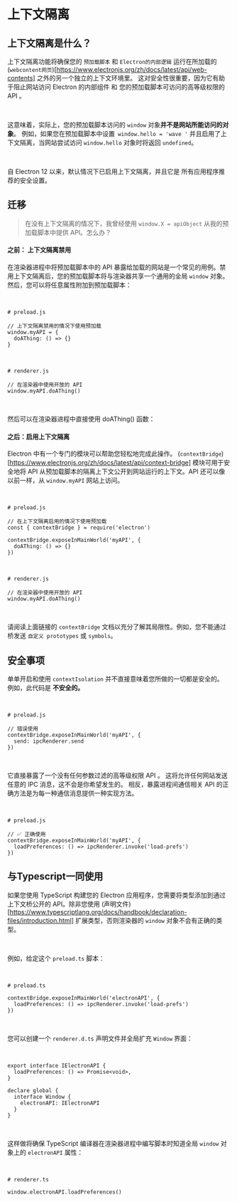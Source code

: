 # 上下文隔离

## 上下文隔离是什么？

上下文隔离功能将确保您的 `预加载脚本` 和 `Electron的内部逻辑` 运行在所加载的 (`webcontent网页`)[https://www.electronjs.org/zh/docs/latest/api/web-contents] 之外的另一个独立的上下文环境里。 这对安全性很重要，因为它有助于阻止网站访问 Electron 的内部组件 和 您的预加载脚本可访问的高等级权限的API 。

<br>

这意味着，实际上，您的预加载脚本访问的 `window` 对象**并不是网站所能访问的对象**。 例如，如果您在预加载脚本中设置` window.hello = 'wave '` 并且启用了上下文隔离，当网站尝试访问 `window.hello` 对象时将返回 `undefined`。

<br>

自 Electron 12 以来，默认情况下已启用上下文隔离，并且它是 所有应用程序推荐的安全设置。

## 迁移

> 在没有上下文隔离的情况下，我曾经使用 `window.X = apiObject` 从我的预加载脚本中提供 API。怎么办？

#### 之前： 上下文隔离禁用

在渲染器进程中将预加载脚本中的 API 暴露给加载的网站是一个常见的用例。禁用上下文隔离后，您的预加载脚本将与渲染器共享一个通用的全局 `window` 对象。然后，您可以将任意属性附加到预加载脚本：

<br>

```
# preload.js

// 上下文隔离禁用的情况下使用预加载
window.myAPI = {
  doAThing: () => {}
}
```

<br>

```
# renderer.js

// 在渲染器中使用开放的 API
window.myAPI.doAThing()
```

<br>

然后可以在渲染器进程中直接使用 doAThing() 函数：

#### 之后：启用上下文隔离

Electron 中有一个专门的模块可以帮助您轻松地完成此操作。 (`contextBridge`)[https://www.electronjs.org/zh/docs/latest/api/context-bridge] 模块可用于安全地将 API 从预加载脚本的隔离上下文公开到网站运行的上下文。API 还可以像以前一样，从 `window.myAPI` 网站上访问。

<br>

```
# preload.js

// 在上下文隔离启用的情况下使用预加载
const { contextBridge } = require('electron')

contextBridge.exposeInMainWorld('myAPI', {
  doAThing: () => {}
})
```

<br>

```
# renderer.js

// 在渲染器中使用开放的 API
window.myAPI.doAThing()
```

<br>

请阅读上面链接的 `contextBridge` 文档以充分了解其局限性。例如，您不能通过桥发送 `自定义 prototypes` 或 `symbols`。

## 安全事项

单单开启和使用 `contextIsolation` 并不直接意味着您所做的一切都是安全的。 例如，此代码是 **不安全的。**

<br>

```
# preload.js

// 错误使用
contextBridge.exposeInMainWorld('myAPI', {
  send: ipcRenderer.send
})
```

<br>

它直接暴露了一个没有任何参数过滤的高等级权限 API 。 这将允许任何网站发送任意的 IPC 消息，这不会是你希望发生的。 相反，暴露进程间通信相关 API 的正确方法是为每一种通信消息提供一种实现方法。

<br>

```
# preload.js

// ✅ 正确使用
contextBridge.exposeInMainWorld('myAPI', {
  loadPreferences: () => ipcRenderer.invoke('load-prefs')
})
```

## 与Typescript一同使用

如果您使用 TypeScript 构建您的 Electron 应用程序，您需要将类型添加到通过上下文桥公开的 API。除非您使用 (声明文件)[https://www.typescriptlang.org/docs/handbook/declaration-files/introduction.html]  扩展类型，否则渲染器的 `window` 对象不会有正确的类型。

<br>

例如，给定这个 `preload.ts` 脚本：

<br>

```
# preload.ts

contextBridge.exposeInMainWorld('electronAPI', {
  loadPreferences: () => ipcRenderer.invoke('load-prefs')
})
```

<br>

您可以创建一个 `renderer.d.ts` 声明文件并全局扩充 `Window` 界面：

<br>

```
export interface IElectronAPI {
  loadPreferences: () => Promise<void>,
}

declare global {
  interface Window {
    electronAPI: IElectronAPI
  }
}
```

<br>

这样做将确保 TypeScript 编译器在渲染器进程中编写脚本时知道全局 `window` 对象上的 `electronAPI` 属性：

<br>

```
# renderer.ts

window.electronAPI.loadPreferences()
```